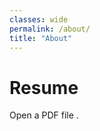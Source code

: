 ```yaml
---
classes: wide
permalink: /about/
title: "About"
---
```

<body>
  <h1>Resume</h1>
  <p>Open a PDF file <a href="https://github.com/dmccrummen/website/raw/master/assets/Daniel_McCrummen_Resume.pdf"></a>.</p>
</body>
